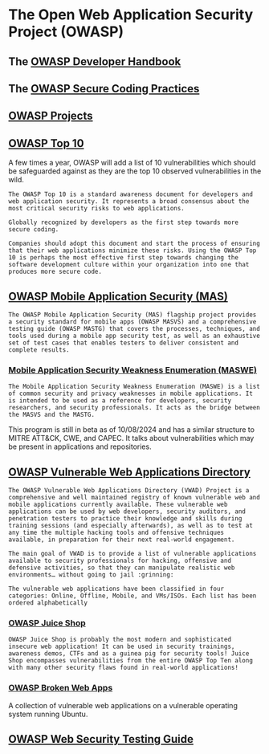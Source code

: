 # The Open Web Application Security Project (OWASP)

## The [OWASP Developer Handbook](https://owasp.org/www-project-developer-guide/)
## The [OWASP Secure Coding Practices](https://owasp.org/www-project-secure-coding-practices-quick-reference-guide/)

## [OWASP Projects](https://owasp.org/projects/)

## [OWASP Top 10](https://owasp.org/www-project-top-ten/)
A few times a year, OWASP will add a list of 10 vulnerabilities which should be safeguarded against as they are the top 10 observed vulnerabilities in the wild.

```
The OWASP Top 10 is a standard awareness document for developers and web application security. It represents a broad consensus about the most critical security risks to web applications.

Globally recognized by developers as the first step towards more secure coding.

Companies should adopt this document and start the process of ensuring that their web applications minimize these risks. Using the OWASP Top 10 is perhaps the most effective first step towards changing the software development culture within your organization into one that produces more secure code.
```

## [OWASP Mobile Application Security (MAS)](https://mas.owasp.org/)

```
The OWASP Mobile Application Security (MAS) flagship project provides a security standard for mobile apps (OWASP MASVS) and a comprehensive testing guide (OWASP MASTG) that covers the processes, techniques, and tools used during a mobile app security test, as well as an exhaustive set of test cases that enables testers to deliver consistent and complete results.
```

### [Mobile Application Security Weakness Enumeration (MASWE)](https://mas.owasp.org/MASWE/)
```
The Mobile Application Security Weakness Enumeration (MASWE) is a list of common security and privacy weaknesses in mobile applications. It is intended to be used as a reference for developers, security researchers, and security professionals. It acts as the bridge between the MASVS and the MASTG.
```

This program is still in beta as of 10/08/2024 and has a similar structure to MITRE ATT&CK, CWE, and CAPEC. It talks about vulnerabilities which may be present in applications and repositories.

## [OWASP Vulnerable Web Applications Directory](https://owasp.org/www-project-vulnerable-web-applications-directory/)
```
The OWASP Vulnerable Web Applications Directory (VWAD) Project is a comprehensive and well maintained registry of known vulnerable web and mobile applications currently available. These vulnerable web applications can be used by web developers, security auditors, and penetration testers to practice their knowledge and skills during training sessions (and especially afterwards), as well as to test at any time the multiple hacking tools and offensive techniques available, in preparation for their next real-world engagement.

The main goal of VWAD is to provide a list of vulnerable applications available to security professionals for hacking, offensive and defensive activities, so that they can manipulate realistic web environments… without going to jail :grinning:

The vulnerable web applications have been classified in four categories: Online, Offline, Mobile, and VMs/ISOs. Each list has been ordered alphabetically
```

### [OWASP Juice Shop](https://owasp.org/www-project-juice-shop/)
```
OWASP Juice Shop is probably the most modern and sophisticated insecure web application! It can be used in security trainings, awareness demos, CTFs and as a guinea pig for security tools! Juice Shop encompasses vulnerabilities from the entire OWASP Top Ten along with many other security flaws found in real-world applications!
```
### [OWASP Broken Web Apps](https://sourceforge.net/projects/owaspbwa/)

A collection of vulnerable web applications on a vulnerable operating system running Ubuntu.

## [OWASP Web Security Testing Guide](https://owasp.org/www-project-web-security-testing-guide/)
